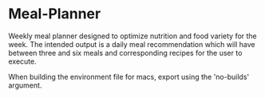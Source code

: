 # Meal-Planner
Weekly meal planner designed to optimize nutrition and food variety for the week.
The intended output is a daily meal recommendation which will have between three and six meals and corresponding recipes for the user to execute.

When building the environment file for macs, export using the 'no-builds' argument.